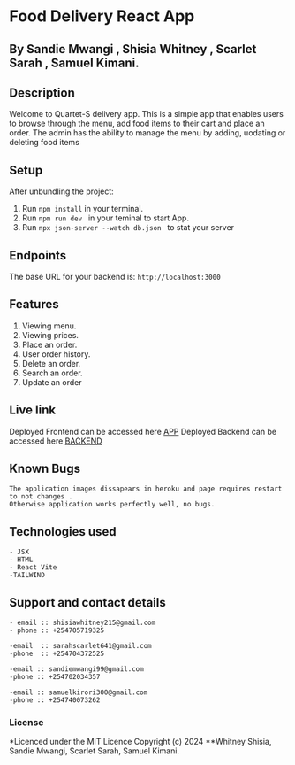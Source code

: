 # Food Delivery React App
## By Sandie Mwangi , Shisia Whitney , Scarlet Sarah , Samuel Kimani.
## Description
Welcome to Quartet-S delivery app. This is a simple app that enables users to browse through the menu, 
add food items to their cart and place an order. The admin has the ability to manage the menu by
adding, uodating or deleting food items

## Setup

After unbundling the project:

1. Run `npm install` in your terminal.
2. Run `npm run dev ` in your teminal to start App.
3. Run `npx json-server --watch db.json ` to stat your server


## Endpoints

The base URL for your backend is: `http://localhost:3000`

## Features
 1. Viewing menu.
 2. Viewing prices.
 3. Place an order.
 4. User order history.
 5. Delete an order.
 6. Search an order.
 7. Update an order 

 ## Live link
Deployed Frontend can be accessed here [APP](https://beamish-taiyaki-8941d6.netlify.app/)
Deployed Backend can be accessed here [BACKEND](https://project-g7.onrender.com/)


## Known Bugs
    The application images dissapears in heroku and page requires restart to not changes .
    Otherwise application works perfectly well, no bugs.

## Technologies used
    - JSX
    - HTML
    - React Vite
    -TAILWIND

## Support and contact details
    - email :: shisiawhitney215@gmail.com
    - phone :: +254705719325

    -email  :: sarahscarlet641@gmail.com
    -phone  :: +254704372525

    -email :: sandiemwangi99@gmail.com
    -phone :: +254702034357

    -email :: samuelkirori300@gmail.com
    -phone :: +254740073262

 ### License
*Licenced under the MIT Licence
Copyright (c) 2024 **Whitney Shisia, Sandie Mwangi, Scarlet Sarah, Samuel Kimani.

 
